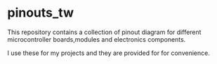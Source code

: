 # pinouts_tw
This repository contains a collection of pinout diagram for different microcontroller boards,modules and electronics components.

I use these for my projects and they are provided for for convenience.
